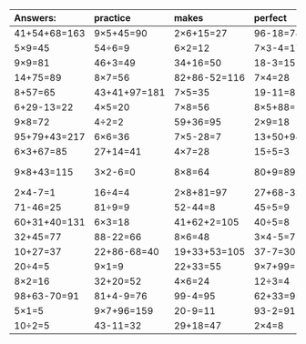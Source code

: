 | Answers: | practice | makes | perfect | ! |
| :--- | :--- | :--- | :--- | :--- |
| 41+54+68=163 | 9×5+45=90 | 2×6+15=27 | 96-18=78 | 1+73=74 | 
| 5×9=45 | 54÷6=9 | 6×2=12 | 7×3-4=17 | 56÷7=8 | 
| 9×9=81 | 46+3=49 | 34+16=50 | 18-3=15 | 36÷9=4 | 
| 14+75=89 | 8×7=56 | 82+86-52=116 | 7×4=28 | 1+76=77 | 
| 8+57=65 | 43+41+97=181 | 7×5=35 | 19-11=8 | 56-23=33 | 
| 6+29-13=22 | 4×5=20 | 7×8=56 | 8×5+88=128 | 3×2+19=25 | 
| 9×8=72 | 4÷2=2 | 59+36=95 | 2×9=18 | 11+3=14 | 
| 95+79+43=217 | 6×6=36 | 7×5-28=7 | 13+50+94=157 | 37+2=39 | 
| 6×3+67=85 | 27+14=41 | 4×7=28 | 15÷5=3 | 85-39=46 | 
| 9×8+43=115 | 3×2-6=0 | 8×8=64 | 80+9=89 | 46+16-14=48 | 
| 2×4-7=1 | 16÷4=4 | 2×8+81=97 | 27+68-32=63 | 4×9+94=130 | 
| 71-46=25 | 81÷9=9 | 52-44=8 | 45÷5=9 | 78-61=17 | 
| 60+31+40=131 | 6×3=18 | 41+62+2=105 | 40÷5=8 | 7×7=49 | 
| 32+45=77 | 88-22=66 | 8×6=48 | 3×4-5=7 | 89-9=80 | 
| 10+27=37 | 22+86-68=40 | 19+33+53=105 | 37-7=30 | 5+23-26=2 | 
| 20÷4=5 | 9×1=9 | 22+33=55 | 9×7+99=162 | 21÷3=7 | 
| 8×2=16 | 32+20=52 | 4×6=24 | 12÷3=4 | 3×4=12 | 
| 98+63-70=91 | 81+4-9=76 | 99-4=95 | 62+33=95 | 5×4=20 | 
| 5×1=5 | 9×7+96=159 | 20-9=11 | 93-2=91 | 9×6=54 | 
| 10÷2=5 | 43-11=32 | 29+18=47 | 2×4=8 | 3×6+83=101 | 
